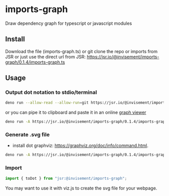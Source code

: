# imports-graph

Draw dependency graph for typescript or javascript modules

## Install

Download the file (imports-graph.ts) or git clone the repo or imports from JSR
or just use the direct url from JSR:
https://jsr.io/@invisement/imports-graph/0.1.4/imports-graph.ts

## Usage

### Output dot notation to stdio/terminal

```sh
deno run --allow-read --allow-run=git https://jsr.io/@invisement/imports-graph/0.1.4/imports-graph.ts ./ui/src
```

or you can pipe it to clipboard and paste it in an online
[graph viewer](https://magjac.com/graphviz-visual-editor/)

```sh
deno run -A https://jsr.io/@invisement/imports-graph/0.1.4/imports-graph.ts ./ui/src | pbcopy
```

### Generate .svg file

- install dot graphviz: https://graphviz.org/doc/info/command.html.

```sh
deno run -A https://jsr.io/@invisement/imports-graph/0.1.4/imports-graph.ts ./ui/src | dot -Tsvg > ./documentation/ui-imports-graph.svg
```

### Import

```ts
import { toDot } from "jsr:@invisement/imports-graph";
```

You may want to use it with viz.js to create the svg file for your webpage.
